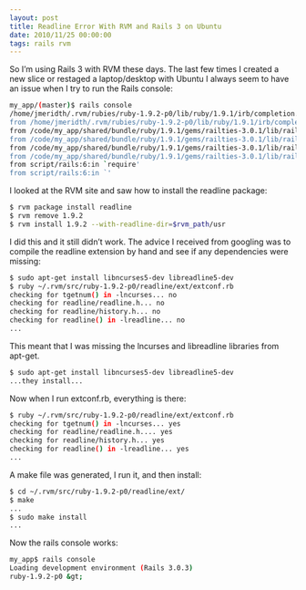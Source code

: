 ```yaml
---
layout: post
title: Readline Error With RVM and Rails 3 on Ubuntu
date: 2010/11/25 00:00:00
tags: rails rvm 
---
```


So I’m using Rails 3 with RVM these days. The last few times I created a new slice or restaged a laptop/desktop with Ubuntu I always seem to have an issue when I try to run the Rails console:

```bash
my_app/(master)$ rails console
/home/jmeridth/.rvm/rubies/ruby-1.9.2-p0/lib/ruby/1.9.1/irb/completion.rb:9:in `require': no such file to load -- readline (LoadError)
from /home/jmeridth/.rvm/rubies/ruby-1.9.2-p0/lib/ruby/1.9.1/irb/completion.rb:9:in `'
from /code/my_app/shared/bundle/ruby/1.9.1/gems/railties-3.0.1/lib/rails/commands/console.rb:3:in `require'
from /code/my_app/shared/bundle/ruby/1.9.1/gems/railties-3.0.1/lib/rails/commands/console.rb:3:in `'
from /code/my_app/shared/bundle/ruby/1.9.1/gems/railties-3.0.1/lib/rails/commands.rb:20:in `require'
from /code/my_app/shared/bundle/ruby/1.9.1/gems/railties-3.0.1/lib/rails/commands.rb:20:in `'
from script/rails:6:in `require'
from script/rails:6:in `'
```

I looked at the RVM site and saw how to install the readline package:

```bash
$ rvm package install readline
$ rvm remove 1.9.2
$ rvm install 1.9.2 --with-readline-dir=$rvm_path/usr
```

I did this and it still didn’t work. The advice I received from googling was to compile the readline extension by hand and see if any dependencies were missing:

```bash
$ sudo apt-get install libncurses5-dev libreadline5-dev
$ ruby ~/.rvm/src/ruby-1.9.2-p0/readline/ext/extconf.rb
checking for tgetnum() in -lncurses... no
checking for readline/readline.h... no
checking for readline/history.h... no
checking for readline() in -lreadline... no
...
```

This meant that I was missing the lncurses and libreadline libraries from apt-get.

```bash
$ sudo apt-get install libncurses5-dev libreadline5-dev
...they install...
```

Now when I run extconf.rb, everything is there:

```bash
$ ruby ~/.rvm/src/ruby-1.9.2-p0/readline/ext/extconf.rb
checking for tgetnum() in -lncurses... yes
checking for readline/readline.h.... yes
checking for readline/history.h... yes
checking for readline() in -lreadline... yes
...
```

A make file was generated, I run it, and then install:

```bash
$ cd ~/.rvm/src/ruby-1.9.2-p0/readline/ext/
$ make
...
$ sudo make install
...
```

Now the rails console works:

```bash
my_app$ rails console
Loading development environment (Rails 3.0.3)
ruby-1.9.2-p0 &gt;
```
